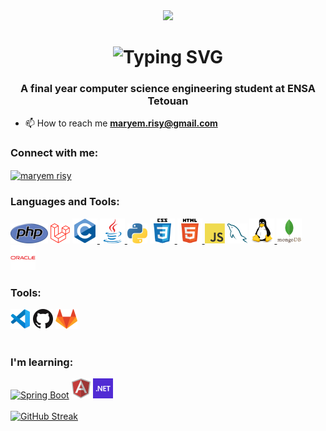 <div id="header" align="center">
  <img src="https://media.giphy.com/media/M9gbBd9nbDrOTu1Mqx/giphy.gif" width="100"/>
</div>
<div align="center">
    <h1>
        <img src="https://readme-typing-svg.herokuapp.com?font=Jetbrains+mono&size=40&duration=3000&color=33FF33&center=true&vCenter=true&width=435&lines=Hey..+I" alt="Typing SVG"/>
    </h1>
</div>
<!-- <h1 align="center">Hi 👋, I'm  Maryem Risy</h1> -->
<!-- <p align="center">
  <img src="1.png" width="750" title="hover text">
</p> -->
<h3 align="center">A final year computer science engineering student at ENSA Tetouan</h3>

- 📫 How to reach me **maryem.risy@gmail.com**
<h3 align="left">Connect with me:</h3>
<p align="left">
<a href="https://linkedin.com/in/maryem risy" target="blank"><img align="center" src="https://raw.githubusercontent.com/rahuldkjain/github-profile-readme-generator/master/src/images/icons/Social/linked-in-alt.svg" alt="maryem risy" height="30" width="40" /></a>
</p>

<h3 align="left">Languages and Tools:</h3>

<a href="https://www.php.net/" title="PHP"><img src="icons/php.png" /></a>
<a href="https://laravel.com/" title="Laravel"><img src="icons/laravel.png" /></a>
<a href="https://www.cprogramming.com/" target="_blank" rel="noreferrer"> <img src="https://raw.githubusercontent.com/devicons/devicon/master/icons/c/c-original.svg" alt="c" width="40" height="40"/> </a>
<a href="https://www.java.com" target="_blank" rel="noreferrer"> <img src="https://raw.githubusercontent.com/devicons/devicon/master/icons/java/java-original.svg" alt="java" width="40" height="40"/> </a>
<a href="https://www.python.org/" title="Python"><img src="icons/python.png" /></a>
<a href="https://www.w3schools.com/css/" target="_blank" rel="noreferrer"> <img src="https://raw.githubusercontent.com/devicons/devicon/master/icons/css3/css3-original-wordmark.svg" alt="css3" width="40" height="40"/> </a>
<a href="https://www.w3.org/html/" target="_blank" rel="noreferrer"> <img src="https://raw.githubusercontent.com/devicons/devicon/master/icons/html5/html5-original-wordmark.svg" alt="html5" width="40" height="40"/> </a>
<a href="https://en.wikipedia.org/wiki/JavaScript" title="JavaScript"><img src="icons/javascript.png" /></a>
<a href="https://www.mysql.com/" title="MySQL"><img src="icons/mysql.png" /></a>
<a href="https://www.linux.org/" target="_blank" rel="noreferrer"> <img src="https://raw.githubusercontent.com/devicons/devicon/master/icons/linux/linux-original.svg" alt="linux" width="40" height="40"/> </a> 
<a href="https://www.mongodb.com/" target="_blank" rel="noreferrer"> <img src="https://raw.githubusercontent.com/devicons/devicon/master/icons/mongodb/mongodb-original-wordmark.svg" alt="mongodb" width="40" height="40"/> </a>
<a href="https://www.oracle.com/" target="_blank" rel="noreferrer"> <img src="https://raw.githubusercontent.com/devicons/devicon/master/icons/oracle/oracle-original.svg" alt="oracle" width="40" height="40"/> </a>
<h3 align="left">Tools:</h3>
<a href="https://code.visualstudio.com/" title="Visual Studio Code"><img src="icons/vscode.png" /></a>
<a href="https://github.com/" title="GitHub"><img src="icons/github.png" /></a>
<a href="https://gitlab.com/" title="GitLab"><img src="icons/gitlab.png" /></a><br><br>
<h3 align="left">I'm learning:</h3>
<a href="https://www.4x-treme.com/wp-content/uploads/2019/10/spring-boot-logo.png"><img src="https://www.4x-treme.com/wp-content/uploads/2019/10/spring-boot-logo.png" alt="Spring Boot" width="70"/></a>
<a href="https://angular.io/" title="Angular"><img src="icons/angular.png" /></a>
<a href="https://dotnet.microsoft.com/" title="dotNet"><img src="icons/dotnet.png" /></a><br><br>
<a href="https://git.io/streak-stats"><img src="https://github-readme-streak-stats.herokuapp.com?user=Maryem-Risy&theme=dark&mode=weekly" alt="GitHub Streak" /></a><br>
 

